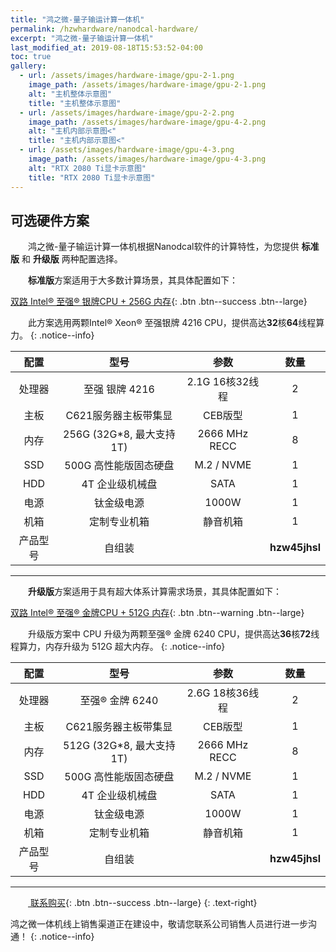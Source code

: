```yaml
---
title: "鸿之微-量子输运计算一体机"
permalink: /hzwhardware/nanodcal-hardware/
excerpt: "鸿之微-量子输运计算一体机"
last_modified_at: 2019-08-18T15:53:52-04:00
toc: true
gallery:
  - url: /assets/images/hardware-image/gpu-2-1.png
    image_path: /assets/images/hardware-image/gpu-2-1.png
    alt: "主机整体示意图"
    title: "主机整体示意图"
  - url: /assets/images/hardware-image/gpu-2-2.png
    image_path: /assets/images/hardware-image/gpu-4-2.png
    alt: "主机内部示意图<"
    title: "主机内部示意图<"
  - url: /assets/images/hardware-image/gpu-4-3.png
    image_path: /assets/images/hardware-image/gpu-4-3.png
    alt: "RTX 2080 Ti显卡示意图"
    title: "RTX 2080 Ti显卡示意图"
---
```


## 可选硬件方案
&emsp;&emsp;鸿之微-量子输运计算一体机根据Nanodcal软件的计算特性，为您提供 **标准版** 和 **升级版** 两种配置选择。

&emsp;&emsp;**标准版**方案适用于大多数计算场景，其具体配置如下：

[双路 Intel® 至强® 银牌CPU + 256G 内存](){: .btn .btn--success .btn--large}

&emsp;&emsp;此方案选用两颗Intel® Xeon® 至强银牌 4216 CPU，提供高达**32**核**64**线程算力。
{: .notice--info}

| 配置 | 型号 | 参数 | 数量 |
| :---: | :---: | :---: | :---: |
| 处理器 | 至强 银牌 4216 | 2.1G 16核32线程  | 2 |
| 主板 | C621服务器主板带集显 | CEB版型 | 1 |
| 内存 | 256G (32G*8, 最大支持1T) | 2666 MHz RECC | 8 |
| SSD |   500G 高性能版固态硬盘 | M.2 / NVME | 1 |
| HDD | 4T 企业级机械盘 | SATA | 1 |
| 电源 |  钛金级电源 | 1000W  | 1 |
| 机箱 | 定制专业机箱 | 静音机箱 | 1 |
| 产品型号 |  自组装 |   | **hzw45jhsl**  |

---

&emsp;&emsp;**升级版**方案适用于具有超大体系计算需求场景，其具体配置如下：

[双路 Intel® 至强® 金牌CPU  + 512G 内存](){: .btn .btn--warning .btn--large}

&emsp;&emsp;升级版方案中 CPU 升级为两颗至强® 金牌 6240 CPU，提供高达**36**核**72**线程算力，内存升级为 512G 超大内存。
{: .notice--info}

| 配置 | 型号 | 参数 | 数量 |
| :---: | :---: | :---: | :---: |
| 处理器 | 至强® 金牌 6240 | 2.6G 18核36线程  | 2 |
| 主板 | C621服务器主板带集显 | CEB版型 | 1 |
| 内存 | 512G (32G*8, 最大支持1T) | 2666 MHz RECC | 8 |
| SSD |   500G 高性能版固态硬盘 | M.2 / NVME | 1 |
| HDD | 4T 企业级机械盘 | SATA | 1 |
| 电源 |  钛金级电源 | 1000W  | 1 |
| 机箱 | 定制专业机箱 | 静音机箱 | 1 |
| 产品型号 |  自组装 |   | **hzw45jhsl**  |

---

&emsp;&emsp;[<i class="fas fa-shopping-cart"></i> 联系购买](http://hzwtech.com/about/3.html){: .btn .btn--success .btn--large}
{: .text-right}

鸿之微一体机线上销售渠道正在建设中，敬请您联系公司销售人员进行进一步沟通！
{: .notice--info}
